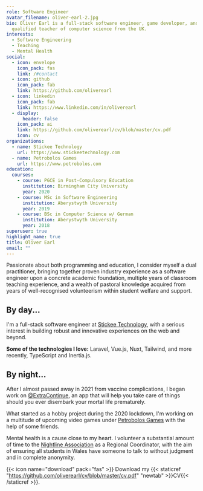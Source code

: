 ```yaml
---
role: Software Engineer
avatar_filename: oliver-earl-2.jpg
bio: Oliver Earl is a full-stack software engineer, game developer, and
  qualified teacher of computer science from the UK.
interests:
  - Software Engineering
  - Teaching
  - Mental Health
social:
  - icon: envelope
    icon_pack: fas
    link: /#contact
  - icon: github
    icon_pack: fab
    link: https://github.com/oliverearl
  - icon: linkedin
    icon_pack: fab
    link: https://www.linkedin.com/in/oliverearl
  - display:
      header: false
    icon_pack: ai
    link: https://github.com/oliverearl/cv/blob/master/cv.pdf
    icon: cv
organizations:
  - name: Stickee Technology
    url: https://www.stickeetechnology.com
  - name: Petrobolos Games
    url: https://www.petrobolos.com
education:
  courses:
    - course: PGCE in Post-Compulsory Education
      institution: Birmingham City University
      year: 2020
    - course: MSc in Software Engineering
      institution: Aberystwyth University
      year: 2019
    - course: BSc in Computer Science w/ German
      institution: Aberystwyth University
      year: 2018
superuser: true
highlight_name: true
title: Oliver Earl
email: ""
---
```

Passionate about both programming and education, I consider myself a dual practitioner, bringing together proven industry experience as a software engineer upon a concrete academic foundation, multiple years of classroom teaching experience, and a wealth of pastoral knowledge acquired from years of well-recognised volunteerism within student welfare and support.

## By day...

I'm a full-stack software engineer at [Stickee Technology](https://www.stickeetechnology.com), with a serious interest in building robust and innovative experiences on the web and beyond.

**Some of the technologies I love:** Laravel, Vue.js, Nuxt, Tailwind, and more recently, TypeScript and Inertia.js.

## By night...

After I almost passed away in 2021 from vaccine complications, I began work on [@ExtraContinue](https://www.extracontinue.com), an app that will help you take care of things should you ever disembark your mortal life prematurely.

What started as a hobby project during the 2020 lockdown, I'm working on a multitude of upcoming video games under [Petrobolos Games](https://www.petrobolos.com) with the help of some friends.

Mental health is a cause close to my heart. I volunteer a substantial amount of time to the [Nightline Association](https://www.nightline.ac.uk) as a Regional Coordinator, with the aim of ensuring all students in Wales have someone to talk to without judgment and in complete anonymity.

{{< icon name="download" pack="fas" >}} Download my {{< staticref "https://github.com/oliverearl/cv/blob/master/cv.pdf" "newtab" >}}CV{{< /staticref >}}.